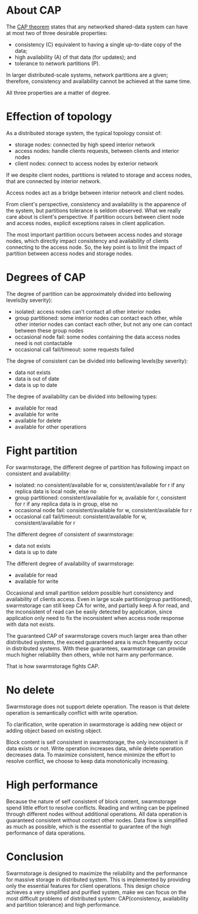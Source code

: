 About CAP
=========

The [CAP theorem](http://en.wikipedia.org/wiki/CAP_theorem) states that any networked shared-data system can have at most two of three desirable properties:

 * consistency (C) equivalent to having a single up-to-date copy of the data;
 * high availability (A) of that data (for updates); and
 * tolerance to network partitions (P).

In larger distributed-scale systems, network partitions are a given; therefore, consistency and availability cannot be achieved at the same time.

All three properties are a matter of degree.


Effection of topology 
=====================

As a distributed storage system, the typical topology consist of:

 * storage nodes: connected by high speed interior network
 * access nodes: handle clients requests, between clients and interior nodes
 * client nodes: connect to access nodes by exterior network

If we despite client nodes, partitions is related to storage and access nodes, that are connected by interior network.

Access nodes act as a bridge between interior network and client nodes.

From client's perspective, consistency and availability is the apparence of the system, but partitions tolerance is seldom observed. What we really care about is client's perspective. If partition occurs between client node and access nodes, explicit exceptions raises in client application.

The most important partition occurs between access nodes and storage nodes, which directly impact consistency and availability of clients connecting to the access node. So, the key point is to limit the impact of partition between access nodes and storage nodes. 


Degrees of CAP
==============

The degree of partition can be approximately divided into bellowing levels(by severity):

 * isolated: access nodes can't contact all other interior nodes
 * group partitioned: some interior nodes can contact each other, while other interior nodes can contact each other, but not any one can contact between these group nodes
 * occasional node fail: some nodes containing the data access nodes need is not contactable
 * occasional call fail/timeout: some requests failed

The degree of consistent can be divided into bellowing levels(by severity):

 * data not exists
 * data is out of date
 * data is up to date

The degree of availability can be divided into bellowing types:

 * available for read
 * available for write
 * available for delete
 * available for other operations


Fight partition
===============

For swarmstorage, the different degree of partition has following impact on consistent and availability:

 * isolated: no consistent/available for w, consistent/available for r if any replica data is local node, else no
 * group partitioned: consistent/available for w, available for r, consistent for r if any replica data is in group, else no
 * occasional node fail: consistent/available for w, consistent/available for r
 * occasional call fail/timeout: consistent/available for w, consistent/available for r

The different degree of consistent of swarmstorage:

 * data not exists
 * data is up to date

The different degree of availability of swarmstorage:

 * available for read
 * available for write

Occasional and small partition seldom possible hurt consistency and availability of clients access. Even in large scale partition(group partitioned), swarmstorage can still keep CA for write, and partially keep A for read, and the inconsistent of read can be easily detected by application, since application only need to fix the inconsistent when access node response with data not exists.

The guaranteed CAP of swarmstorage covers much larger area than other distributed systems, the exceed guaranteed area is much frequently occur in distributed systems. With these  guarantees, swarmstorage can provide much higher reliability then others, while not harm any performance.

That is how swarmstorage fights CAP.

No delete
=========

Swarmstorage does not support delete operation. The reason is that delete operation is semantically conflict with write operation. 

To clarification, write operation in swarmstorage is adding new object or adding object based on existing object.

Block content is self consistent in swarmstorage, the only inconsistent is if data exists or not. Write operation increases data, while delete operation decreases data. To maximize consistent, hence minimize the effort to resolve conflict, we choose to keep data monotonically increasing.


High performance
================

Because the nature of self consistent of block content, swarmstorage spend little effort to resolve conflicts. Reading and writing can be pipelined through different nodes without additional operations. All data operation is guaranteed consistent without contact other nodes. Data flow is simplified as much as possible, which is the essential to guarantee of the high performance of data operations. 


Conclusion
==========

Swarmstorage is designed to maximize the reliability and the performance for massive storage in distributed system. This is implemented by providing only the essential features for client operations. This design choice achieves a very simplified and purified system, make we can focus on the most difficult problems of distributed system: CAP(consistency, availability and partition tolerance) and high performance.


